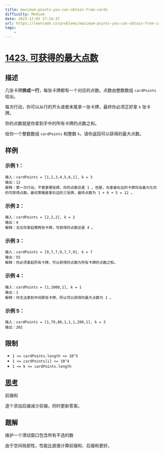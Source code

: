 ```yaml
---
title: maximum-points-you-can-obtain-from-cards
difficulty: Medium
date: 2023-12-03 17:24:37
url: https://leetcode.cn/problems/maximum-points-you-can-obtain-from-cards/
tags:
    - 
---
```

# [1423. 可获得的最大点数](https://leetcode.cn/problems/maximum-points-you-can-obtain-from-cards/)
## 描述
几张卡牌**排成一行**，每张卡牌都有一个对应的点数。点数由整数数组 ``cardPoints`` 给出。

每次行动，你可以从行的开头或者末尾拿一张卡牌，最终你必须正好拿 ``k`` 张卡牌。

你的点数就是你拿到手中的所有卡牌的点数之和。

给你一个整数数组 ``cardPoints`` 和整数 ``k``，请你返回可以获得的最大点数。


## 样例
### 示例 1：

```
输入：cardPoints = [1,2,3,4,5,6,1], k = 3
输出：12
解释：第一次行动，不管拿哪张牌，你的点数总是 1 。但是，先拿最右边的卡牌将会最大化你的可获得点数。最优策略是拿右边的三张牌，最终点数为 1 + 6 + 5 = 12 。
```

### 示例 2：

```
输入：cardPoints = [2,2,2], k = 2
输出：4
解释：无论你拿起哪两张卡牌，可获得的点数总是 4 。
```

### 示例 3：

```
输入：cardPoints = [9,7,7,9,7,7,9], k = 7
输出：55
解释：你必须拿起所有卡牌，可以获得的点数为所有卡牌的点数之和。
```

### 示例 4：

```
输入：cardPoints = [1,1000,1], k = 1
输出：1
解释：你无法拿到中间那张卡牌，所以可以获得的最大点数为 1 。 
```

### 示例 5：

```
输入：cardPoints = [1,79,80,1,1,1,200,1], k = 3
输出：202
```


## 限制


- ``1 <= cardPoints.length <= 10^5``
- ``1 <= cardPoints[i] <= 10^4``
- ``1 <= k <= cardPoints.length``


## [思考](./code.cpp)
前缀和

逐个添加后缀减少前缀，同时更新答案。

## 题解
维护一个滑动窗口包含所有不选的数

由于空间局部性，性能比直接计算前缀和、后缀和更好。